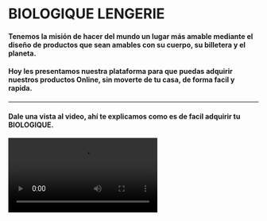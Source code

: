 # BIOLOGIQUE LENGERIE


#### Tenemos la misión de hacer del mundo un lugar más amable mediante el diseño de productos que sean amables con su cuerpo, su billetera y el planeta.



#### Hoy les presentamos nuestra plataforma para que puedas adquirir nuestros productos Online, sin moverte de tu casa, de forma facil y rapida. 

---


#### Dale una vista al video, ahí te explicamos como es de facil adquirir tu BIOLOGIQUE. 

<video src="src/assets/gif.mp4" controls="controls" style="max-width: 500px;">

